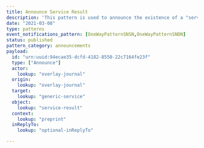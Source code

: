 ```yaml
---
title: Announce Service Result
description: 'This pattern is used to announce the existence of a "service result", referencing (in `context`) the resource to which the service result pertains'
date: "2021-03-08"
type: patterns
event_notifications_pattern: [OneWayPatternSNSN,OneWayPatternSNDN]
status: published
pattern_category: announcements
payload:
  id: "urn:uuid:94ecae35-dcfd-4182-8550-22c7164fe23f"
  type: ["Announce"]
  actor:
    lookup: "overlay-journal"
  origin:
    lookup: "overlay-journal"
  target:
    lookup: "generic-service"
  object:
    lookup: "service-result"
  context:
    lookup: "preprint"
  inReplyTo:
    lookup: "optional-inReplyTo"

---
```


